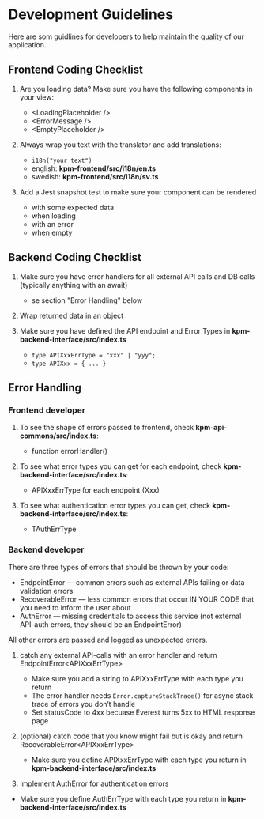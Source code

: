 # Development Guidelines
Here are som guidlines for developers to help maintain the quality of our application.

## Frontend Coding Checklist

1. Are you loading data? Make sure you have the following components in your view:

    - \<LoadingPlaceholder /\>
    - \<ErrorMessage /\>
    - \<EmptyPlaceholder /\>

2. Always wrap you text with the translator and add translations:

    - `i18n("your text")`
    - english: **kpm-frontend/src/i18n/en.ts**
    - swedish: **kpm-frontend/src/i18n/sv.ts**

3. Add a Jest snapshot test to make sure your component can be rendered

    - with some expected data
    - when loading
    - with an error
    - when empty

## Backend Coding Checklist

1. Make sure you have error handlers for all external API calls and DB calls (typically anything with an await)

    - se section "Error Handling" below

2. Wrap returned data in an object

3. Make sure you have defined the API endpoint and Error Types in  **kpm-backend-interface/src/index.ts**

    - `type APIXxxErrType = "xxx" | "yyy";`
    - `type APIXxx = { ... }`

## Error Handling

### Frontend developer
1. To see the shape of errors passed to frontend, check **kpm-api-commons/src/index.ts**:

    - function errorHandler()

2. To see what error types you can get for each endpoint, check **kpm-backend-interface/src/index.ts**:

    - APIXxxErrType for each endpoint (Xxx)

3. To see what authentication error types you can get, check **kpm-backend-interface/src/index.ts**:

    - TAuthErrType

### Backend developer
There are three types of errors that should be thrown by your code:

- EndpointError — common errors such as external APIs failing or data validation errors
- RecoverableError — less common errors that occur IN YOUR CODE that you need to inform the user about
- AuthError — missing credentials to access this service (not external API-auth errors, they should be an EndpointError)

All other errors are passed and logged as unexpected errors.

1. catch any external API-calls with an error handler and return EndpointError\<APIXxxErrType\>

    - Make sure you add a string to APIXxxErrType with each type you return
    - The error handler needs `Error.captureStackTrace()` for async stack trace of errors you don’t handle
    - Set statusCode to 4xx becuase Everest turns 5xx to HTML response page

2. (optional) catch code that you know might fail but is okay and return RecoverableError\<APIXxxErrType\>

    - Make sure you define APIXxxErrType with each type you return in  **kpm-backend-interface/src/index.ts**

3. Implement AuthError for authentication errors

  - Make sure you define AuthErrType with each type you return in  **kpm-backend-interface/src/index.ts**
